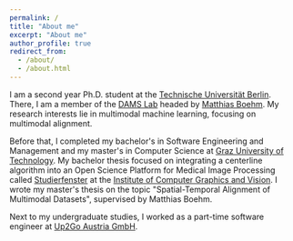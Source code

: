 ```yaml
---
permalink: /
title: "About me"
excerpt: "About me"
author_profile: true
redirect_from: 
  - /about/
  - /about.html
---
```


I am a second year Ph.D. student at the [Technische Universität Berlin](https://www.tu.berlin). 
There, I am a member of the [DAMS Lab](https://www.tu.berlin/en/dams) headed by [Matthias Boehm](https://mboehm7.github.io).
My research interests lie in multimodal machine learning, focusing on multimodal alignment. 

Before that, I completed my bachelor's in Software Engineering and Management and my master's in Computer Science at [Graz University of Technology](https://www.tugraz.at/home). 
My bachelor thesis focused on integrating a centerline algorithm into an Open Science Platform for Medical Image Processing called [Studierfenster](http://studierfenster.icg.tugraz.at) at the 
[Institute of Computer Graphics and Vision](https://www.tugraz.at/institute/icg/home). 
I wrote my master's thesis on the topic "Spatial-Temporal Alignment of Multimodal Datasets", supervised by Matthias Boehm. 

Next to my undergraduate studies, I worked as a part-time software engineer at [Up2Go Austria GmbH](https://www.up2go.com).